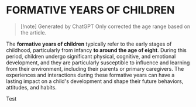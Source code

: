 

# FORMATIVE YEARS OF CHILDREN

> [!note] Generated by ChatGPT
> Only corrected the age range based on the article.

The **formative years of children** typically refer to the early stages of childhood, particularly from infancy **to around the age of eight**. During this period, children undergo significant physical, cognitive, and emotional development, and they are particularly susceptible to influence and learning from their environment, including their parents or primary caregivers. The experiences and interactions during these formative years can have a lasting impact on a child's development and shape their future behaviors, attitudes, and habits.

Test
